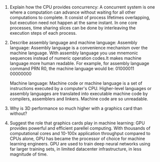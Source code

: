 <!-- Answers to the Short Answer Essay Questions go here -->

1. Explain how the CPU provides concurrency:
    A concurrent system is one where a computation can advance without waiting for all other computations to complete. It consist of process lifetimes overlapping, but execution need not happen at the same instant. In one core processes, time sharing slices can be done by interleaving the execution steps of each process.

2. Describe assembly language and machine language:
    Assembly language:
    Assembly language is a convenience mechanism over the machine language. With assembly language you use mnemonic sequences instead of numeric operation codes.It makes machine language more human readable.
     For example, for assembly language command PRN R0, the machine language would be: 01000011 00000000

    Machine language:
    Machine code or machine language is a set of instructions executed by a computer's CPU. Higher-level languages or assembly languages are translated into executable machine code by compilers, assemblers and linkers. Machine code are so unreadable.

3. Why is 3D performance so much higher with a graphics card than without?
    


4. Suggest the role that graphics cards play in machine learning:
    GPU provides powerful and efficient parellel computing. With thousands of computational cores and 10-100x application throughput compared to CPUs alone, GPU has became the processor of choice for machine learning engineers. GPU are used to train deep neural networks using far larger training sets, in limited datacenter infrastructure, in less magnitude of time.